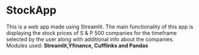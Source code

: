 # StockApp
This is a web app made using Streamlit. The main functionality of this app is displaying the stock prices of S & P 500 companies for the timeframe selected by the user along with additional info about the companies.
Modules used: **Streamlit,Yfinance, Cufflinks and Pandas**
